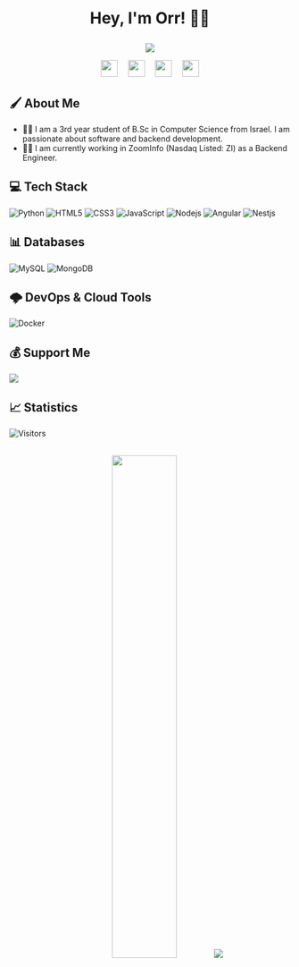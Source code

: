 # <p align="center">Hey, I'm Orr! 👋🏼</p>

<p align="center">
<img src="https://readme-typing-svg.herokuapp.com/?lines=A+Passionate+Learner!;Backend+Developer!;Open+Source+Contributer!;&font=Fira%20Code&center=true&width=380&height=50" />
</p>

<p align="center">
<a href="https://www.linkedin.com/in/orrgoren/">
    <img src="https://camo.githubusercontent.com/c8a9c5b414cd812ad6a97a46c29af67239ddaeae08c41724ff7d945fb4c047e5/68747470733a2f2f6564656e742e6769746875622e696f2f537570657254696e7949636f6e732f696d616765732f7376672f6c696e6b6564696e2e737667" width="30 !important" height="30" style="margin-right:15px!important"></a>
<a href="https://twitter.com/orrgorenn"><img src="https://camo.githubusercontent.com/35b0b8bfbd8840f35607fb56ad0a139047fd5d6e09ceb060c5c6f0a5abd1044c/68747470733a2f2f6564656e742e6769746875622e696f2f537570657254696e7949636f6e732f696d616765732f7376672f747769747465722e737667" width="30" height="30" style="margin-right:15px !important"></a>
<a href="mailto:orrgorenn@gmail.com"><img src="https://camo.githubusercontent.com/4a3dd8d10a27c272fd04b2ce8ed1a130606f95ea6a76b5e19ce8b642faa18c27/68747470733a2f2f6564656e742e6769746875622e696f2f537570657254696e7949636f6e732f696d616765732f7376672f676d61696c2e737667" width="30" height="30" style="margin-right: 15px !important"></a>
<a href="https://discordapp.com/users/orrgorenn#1972"><img src="https://img.shields.io/badge/-7289DA?style=&logo=discord&logoColor=white" width="30" height="30"></a>
</p>

## 🖌 About Me

- 👨‍🎓 I am a 3rd year student of B.Sc in Computer Science from Israel. I am passionate about software and backend development.
- 🧑‍💻 I am currently working in ZoomInfo (Nasdaq Listed: ZI) as a Backend Engineer.

## 💻 Tech Stack
![Python](https://img.shields.io/badge/-Python-white?style=flat-square&logo=Python)
![HTML5](https://img.shields.io/badge/-HTML5-E34F26?style=flat-square&logo=html5&logoColor=white)
![CSS3](https://img.shields.io/badge/-CSS3-1572B6?style=flat-square&logo=css3)
![JavaScript](https://img.shields.io/badge/-JavaScript-black?style=flat-square&logo=javascript)
![Nodejs](https://img.shields.io/badge/-Node.js-white?style=flat-square&logo=Node.js)
![Angular](https://img.shields.io/badge/Angular-DD0031?style=flat-square&logo=angular&logoColor=white)
![Nestjs](https://img.shields.io/badge/-Nest.js-EA2845?style=flat-square&logo=nestjs)

## 📊 Databases
![MySQL](https://img.shields.io/badge/-MySQL-white?style=flat-square&logo=mysql)
![MongoDB](https://img.shields.io/badge/-MongoDB-darkgreen?style=flat-square&logo=mongodb)

## 🌩 DevOps & Cloud Tools
![Docker](https://img.shields.io/badge/-Docker-white?style=flat-square&logo=docker)

## 💰 Support Me
<a href="https://www.buymeacoffee.com/orrgoren"><img src="https://img.buymeacoffee.com/button-api/?text=Buy me a pizza&emoji=🍕&slug=orrgoren&button_colour=5F7FFF&font_colour=ffffff&font_family=Bree&outline_colour=000000&coffee_colour=FFDD00" /></a>

## 📈 Statistics
![Visitors](https://komarev.com/ghpvc/?username=orrgorenn)

<p align="center">
    <br>
    <img width="48%" src="https://github-readme-streak-stats.herokuapp.com/?user=orrgorenn&theme=tokyonight"/>
    <img src="https://github-readme-stats.vercel.app/api/top-langs/?username=orrgorenn&langs_count=6&count_private=true&layout=compact&theme=tokyonight"/>
</p>
